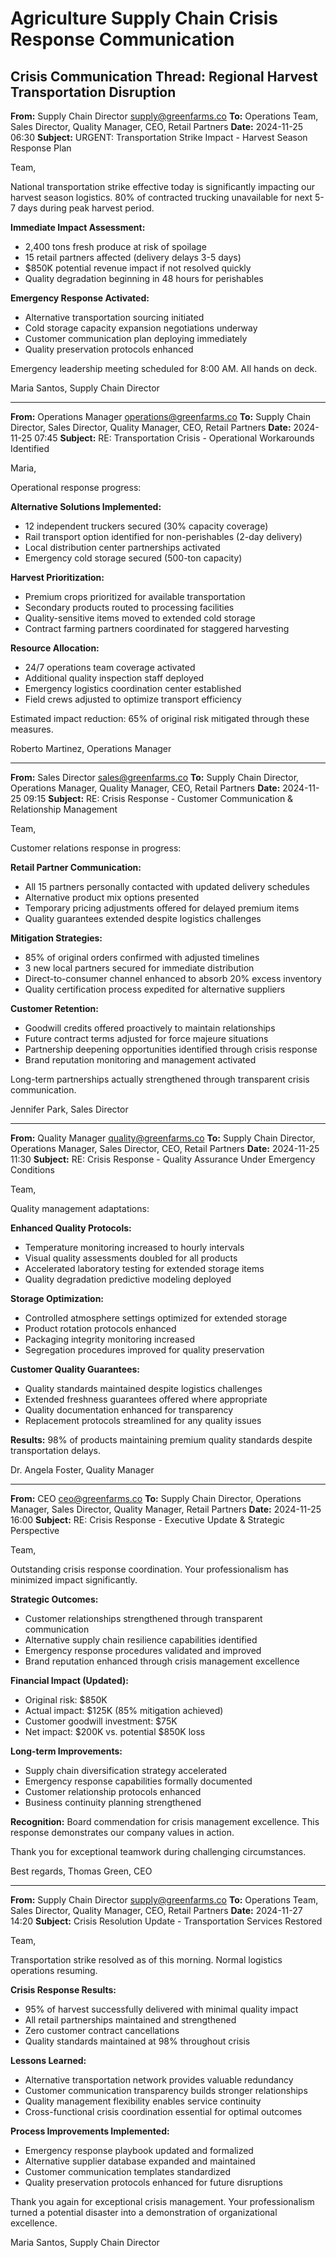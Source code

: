 # Agriculture Supply Chain Crisis Response Communication

## Crisis Communication Thread: Regional Harvest Transportation Disruption

**From:** Supply Chain Director <supply@greenfarms.co>
**To:** Operations Team, Sales Director, Quality Manager, CEO, Retail Partners
**Date:** 2024-11-25 06:30
**Subject:** URGENT: Transportation Strike Impact - Harvest Season Response Plan

Team,

National transportation strike effective today is significantly impacting our harvest season logistics. 80% of contracted trucking unavailable for next 5-7 days during peak harvest period.

**Immediate Impact Assessment:**
- 2,400 tons fresh produce at risk of spoilage
- 15 retail partners affected (delivery delays 3-5 days)
- $850K potential revenue impact if not resolved quickly
- Quality degradation beginning in 48 hours for perishables

**Emergency Response Activated:**
- Alternative transportation sourcing initiated
- Cold storage capacity expansion negotiations underway
- Customer communication plan deploying immediately
- Quality preservation protocols enhanced

Emergency leadership meeting scheduled for 8:00 AM. All hands on deck.

Maria Santos, Supply Chain Director

---

**From:** Operations Manager <operations@greenfarms.co>
**To:** Supply Chain Director, Sales Director, Quality Manager, CEO, Retail Partners
**Date:** 2024-11-25 07:45
**Subject:** RE: Transportation Crisis - Operational Workarounds Identified

Maria,

Operational response progress:

**Alternative Solutions Implemented:**
- 12 independent truckers secured (30% capacity coverage)
- Rail transport option identified for non-perishables (2-day delivery)
- Local distribution center partnerships activated
- Emergency cold storage secured (500-ton capacity)

**Harvest Prioritization:**
- Premium crops prioritized for available transportation
- Secondary products routed to processing facilities
- Quality-sensitive items moved to extended cold storage
- Contract farming partners coordinated for staggered harvesting

**Resource Allocation:**
- 24/7 operations team coverage activated
- Additional quality inspection staff deployed
- Emergency logistics coordination center established
- Field crews adjusted to optimize transport efficiency

Estimated impact reduction: 65% of original risk mitigated through these measures.

Roberto Martinez, Operations Manager

---

**From:** Sales Director <sales@greenfarms.co>
**To:** Supply Chain Director, Operations Manager, Quality Manager, CEO, Retail Partners
**Date:** 2024-11-25 09:15
**Subject:** RE: Crisis Response - Customer Communication & Relationship Management

Team,

Customer relations response in progress:

**Retail Partner Communication:**
- All 15 partners personally contacted with updated delivery schedules
- Alternative product mix options presented
- Temporary pricing adjustments offered for delayed premium items
- Quality guarantees extended despite logistics challenges

**Mitigation Strategies:**
- 85% of original orders confirmed with adjusted timelines
- 3 new local partners secured for immediate distribution
- Direct-to-consumer channel enhanced to absorb 20% excess inventory
- Quality certification process expedited for alternative suppliers

**Customer Retention:**
- Goodwill credits offered proactively to maintain relationships
- Future contract terms adjusted for force majeure situations
- Partnership deepening opportunities identified through crisis response
- Brand reputation monitoring and management activated

Long-term partnerships actually strengthened through transparent crisis communication.

Jennifer Park, Sales Director

---

**From:** Quality Manager <quality@greenfarms.co>
**To:** Supply Chain Director, Operations Manager, Sales Director, CEO, Retail Partners
**Date:** 2024-11-25 11:30
**Subject:** RE: Crisis Response - Quality Assurance Under Emergency Conditions

Team,

Quality management adaptations:

**Enhanced Quality Protocols:**
- Temperature monitoring increased to hourly intervals
- Visual quality assessments doubled for all products
- Accelerated laboratory testing for extended storage items
- Quality degradation predictive modeling deployed

**Storage Optimization:**
- Controlled atmosphere settings optimized for extended storage
- Product rotation protocols enhanced
- Packaging integrity monitoring increased
- Segregation procedures improved for quality preservation

**Customer Quality Guarantees:**
- Quality standards maintained despite logistics challenges
- Extended freshness guarantees offered where appropriate
- Quality documentation enhanced for transparency
- Replacement protocols streamlined for any quality issues

**Results:** 98% of products maintaining premium quality standards despite transportation delays.

Dr. Angela Foster, Quality Manager

---

**From:** CEO <ceo@greenfarms.co>
**To:** Supply Chain Director, Operations Manager, Sales Director, Quality Manager, Retail Partners
**Date:** 2024-11-25 16:00
**Subject:** RE: Crisis Response - Executive Update & Strategic Perspective

Team,

Outstanding crisis response coordination. Your professionalism has minimized impact significantly.

**Strategic Outcomes:**
- Customer relationships strengthened through transparent communication
- Alternative supply chain resilience capabilities identified
- Emergency response procedures validated and improved
- Brand reputation enhanced through crisis management excellence

**Financial Impact (Updated):**
- Original risk: $850K
- Actual impact: $125K (85% mitigation achieved)
- Customer goodwill investment: $75K
- Net impact: $200K vs. potential $850K loss

**Long-term Improvements:**
- Supply chain diversification strategy accelerated
- Emergency response capabilities formally documented
- Customer relationship protocols enhanced
- Business continuity planning strengthened

**Recognition:** Board commendation for crisis management excellence. This response demonstrates our company values in action.

Thank you for exceptional teamwork during challenging circumstances.

Best regards,
Thomas Green, CEO

---

**From:** Supply Chain Director <supply@greenfarms.co>
**To:** Operations Team, Sales Director, Quality Manager, CEO, Retail Partners
**Date:** 2024-11-27 14:20
**Subject:** Crisis Resolution Update - Transportation Services Restored

Team,

Transportation strike resolved as of this morning. Normal logistics operations resuming.

**Crisis Response Results:**
- 95% of harvest successfully delivered with minimal quality impact
- All retail partnerships maintained and strengthened
- Zero customer contract cancellations
- Quality standards maintained at 98% throughout crisis

**Lessons Learned:**
- Alternative transportation network provides valuable redundancy
- Customer communication transparency builds stronger relationships
- Quality management flexibility enables service continuity
- Cross-functional crisis coordination essential for optimal outcomes

**Process Improvements Implemented:**
- Emergency response playbook updated and formalized
- Alternative supplier database expanded and maintained
- Customer communication templates standardized
- Quality preservation protocols enhanced for future disruptions

Thank you again for exceptional crisis management. Your professionalism turned a potential disaster into a demonstration of organizational excellence.

Maria Santos, Supply Chain Director